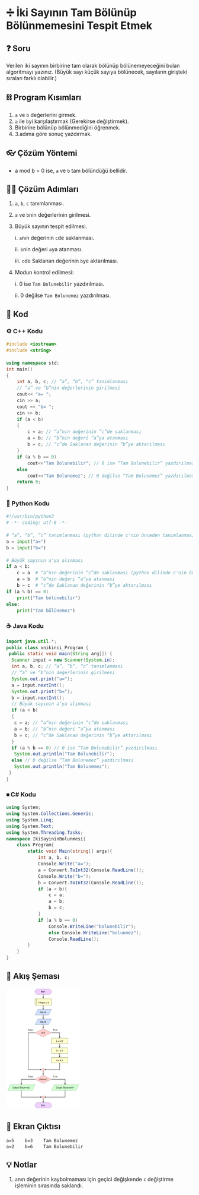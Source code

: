 # ➗ İki Sayının Tam Bölünüp Bölünmemesini Tespit Etmek

<!-- ----------------------------- Soru ----------------------------------- -->

## ❓ Soru
Verilen iki sayının birbirine tam olarak bölünüp bölünemeyeceğini bulan algoritmayı yazınız. (Büyük sayı küçük sayıya bölünecek, sayıların girişteki sıraları farklı olabilir.)

<!-- ----------------------------- Program Kısımları ----------------------------------- -->

## ⛓ Program Kısımları
1. `a` ve `b` değerlerini girmek.
2. `a` ile `b`yi karşılaştırmak (Gerekirse değiştirmek).
3. Birbirine bölünüp bölünmediğini öğrenmek.
4. 3.adıma göre sonuç yazdırmak.

<!-- ----------------------------- Çözüm Yöntemi ----------------------------------- -->

## 👓 Çözüm Yöntemi 
- a mod b = 0 ise, `a` ve `b` tam bölündüğü bellidir.

<!-- ----------------------------- Çözüm Adımları ----------------------------------- -->

## 👩‍🔧 Çözüm Adımları
1. `a`, `b`, `c` tanımlanması.
2. `a` ve `b`nin değerlerinin girilmesi.
3. Büyük sayının tespit edilmesi.

   i. `a`nın değerinin `c`de saklanması.

   ii. `b`nin değeri `a`ya atanması.

   iii. `c`de Saklanan değerinin `b`ye aktarılması.

4. Modun kontrol edilmesi:
   
   i. 0 ise `Tam Bolunebilir` yazdırılması.
   
   ii. 0 değilse `Tam Bolunemez` yazdırılması.

<!-- ----------------------------- Kodlar ----------------------------------- -->

## 🤖 Kod

[//]: ------------------------------------------------------------------------------
<!-- ----------------------------- C++ Kodu ----------------------------------- -->
[//]: ------------------------------------------------------------------------------

### ⚙ C++ Kodu

```cpp
#include <iostream>
#include <string>

using namespace std;
int main()
{
    int a, b, c; // “a”, “b”, “c” tanımlanması
    // “a” ve “b”nin değerlerinin girilmesi
    cout<< "a= ";
    cin >> a;
    cout << "b= ";
    cin >> b;
    if (a < b) 
    {
        c = a; // “a”nın değerinin “c”de saklanması  
        a = b; // “b”nin değeri “a”ya atanması
        b = c; // “c”de Saklanan değerinin “b”ye aktarılması
    }
    if (a % b == 0) 
        cout<<"Tam Bolunebilir"; // 0 ise “Tam Bolunebilir” yazdırılması
    else 
        cout<<"Tam Bolunemez"; // 0 değilse “Tam Bolunemez” yazdırılması
    return 0;
}
```

[//]: ------------------------------------------------------------------------------
<!-- ------------------------------ Python Kodu -------------------------------- -->
[//]: ------------------------------------------------------------------------------

### 🐍 Python Kodu
	
```py
#!/usr/bin/python3
# -*- coding: utf-8 -*-

# “a”, “b”, “c” tanımlanması (python dilinde c'nin önceden tanımlanmasına gerek yoktur)
a = input("a=")
b = input("b=")

# Büyük sayının a'ya alınması
if a < b:
    c = a  # “a”nın değerinin “c”de saklanması (python dilinde c'nin önceden tanımlanmasına gerek yoktur)
    a = b  # “b”nin değeri “a”ya atanması
    b = c  # “c”de Saklanan değerinin “b”ye aktarılması
if (a % b) == 0:
    print("Tam bölünebilir")
else:
    print("Tam bölünemez")
```

[//]: ------------------------------------------------------------------------------
<!-- ----------------------------- Java Kodu ----------------------------------- -->
[//]: ------------------------------------------------------------------------------

### ☕ Java Kodu

```java
import java.util.*;
public class onikinci_Program {
 public static void main(String arg[]) {
  Scanner input = new Scanner(System.in);
  int a, b, c; // “a”, “b”, “c” tanımlanması
  // “a” ve “b”nin değerlerinin girilmesi
  System.out.print("a=");
  a = input.nextInt(); 
  System.out.print("b=");
  b = input.nextInt(); 
  // Büyük sayının a'ya alınması
  if (a < b) 
  {
   c = a; // “a”nın değerinin “c”de saklanması
   a = b; // “b”nin değeri “a”ya atanması
   b = c; // “c”de Saklanan değerinin “b”ye aktarılması
  }
  if (a % b == 0) // 0 ise “Tam Bolunebilir” yazdırılması
   System.out.println("Tam Bolunebilir");
  else // 0 değilse “Tam Bolunemez” yazdırılması
   System.out.println("Tam Bolunemez");
 }
}
```
</details>

[//]: ------------------------------------------------------------------------------
<!-- ----------------------------- C# Kodu ----------------------------------- -->
[//]: ------------------------------------------------------------------------------

### ⏹ C# Kodu

```cs
using System;
using System.Collections.Generic;
using System.Linq;
using System.Text;
using System.Threading.Tasks;
namespace IkiSayininBolunmesi{
    class Program{
        static void Main(string[] args){
            int a, b, c;
            Console.Write("a=");
            a = Convert.ToInt32(Console.ReadLine());
            Console.Write("b=");
            b = Convert.ToInt32(Console.ReadLine());
            if (a < b){
                c = a;
                a = b;
                b = c;
            }
            if (a % b == 0)
                Console.WriteLine("bolunebilir");
		        else Console.WriteLine("bolunmez");
                Console.ReadLine();
        }
    }
}
```

<!-- ----------------------------- Akış Şeması ----------------------------------- -->

## 🧩 Akış Şeması

<img src="./IkiSayininBolunmesiSema.png" width="200"  />

<!-- ----------------------------- Ekran Çıktısı ----------------------------------- -->

## 🎉 Ekran Çıktısı

```
a=5    b=3    Tam Bolunemez
a=2    b=6    Tam Bolunebilir
```

<!-- ----------------------------- Notlar ----------------------------------- -->

## 💡 Notlar 
1. `a`nın değerinin kaybolmaması için geçici değişkende `c` değiştirme işleminin sırasında saklandı.

